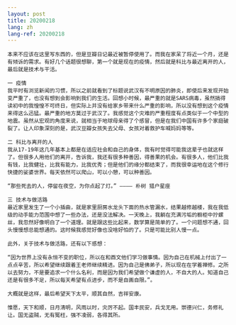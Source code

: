 ```yaml
---
layout: post
title: 20200218
lang: zh
lang-ref: 20200218
---
```


    本来不应该在这里写东西的，但是豆瓣日记最近被暂停使用了。而我在家呆了将近一个月，还是有倾诉的需求。有好几个话题很想聊，第一个就是现在的疫情，然后就是科比与最近离开的人，最后就是技术与干活。

    一 疫情
    我平时有浏览新闻的习惯，所以之前就看到了标题说武汉有不明原因的肺炎，即使后来发现开始变严重了，也没有想到会影响到我们的生活。回想小时候，最严重的就是SARS病毒，虽然搞得读初中的我惶惶不可终日，但实际上并没有给家乡带来什么严重的影响，所以没有想到这个疫情来得这么迅猛。最严重的地方莫过于武汉了。我感觉这个灾难的严重程度有点类似于一个中型的地震。虽然从宏观的角度来说，就相当于地球母亲得了个感冒，但是在我们中国有许多个家庭破裂了。让人印象深刻的是，武汉豆瓣女孩失去父母、女孩对着救护车喊妈妈等等。

    二 科比与离开的人
    我从17-19年这几年基本上都是在适应社会和自己的身体，我有时觉得可能我这辈子也就这样了。但很多人用他们的离开，告诉我，我还有很多种善因，得善果的机会。有很多人，他们比我有钱，比我健壮，比我有能力，比我优秀；但是他们的缘分都结束了，而我很幸运地在这个修行快捷的娑婆世界。每天依然可以爬山，可以小憩，可以种善因。

    “那些死去的人，停留在夜空，为你点起了灯。” ———— 朴树 猎户星座

    三 技术与做活路
    最近家里发生了一个小插曲，就是家里厨房水龙头下面的热水管漏水，结果越修越楼，我在我低级的动手能力范围中想了一些办法，还是没法解决。一天晚上，我躺在充满污垢的橱柜中拧螺丝，我忽然好像明白了一个道理。就是跟这些比起来，数学算是简单的了。一个问题想不通，回头慢慢想总能想通的。这时候我感觉好像也没啥好怕的了。只是可能比别人慢一点。

    此外，关于技术与做活路，还有以下感想：

    “因为世界上没有永恒不变的职位，所以在和酉文他们学习做事情。因为自己在机械上付出了一点点辛苦，所以希望继续跟着王老师继续精进。因为自己是佛弟子，所以现在在学着禅修。之所以去努力，不是要追求一个什么名利，而是因为我们希望做个谦虚的人，不自大的人。知道自己还是有很多不足，所以每天希望有点进步，而不是自画自限。”。

    大概就是这样，最后希望天下太平，顺其自然，吉祥安康。

    惟愿，天下和顺，日月清明，风雨以时，灾厉不起。国丰民安，兵戈无用。崇德兴仁，务修礼让。国无盗贼，无有冤枉，强不凌弱，各得其所。
